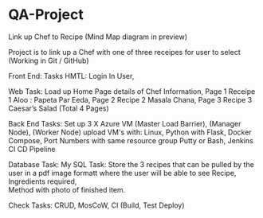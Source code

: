 # QA-Project
Link up Chef to Recipe (Mind Map diagram in preview)

Project is to link up a Chef with one of three receipes for user to select (Working in Git / GitHub)

Front End:  Tasks HMTL: Login In User, 

Web Task:           Load up Home Page details of Chef Information, 
                    Page 1 Receipe 1 Aloo : Papeta Par Eeda, 
                    Page 2 Recipe 2 Masala Chana, 
                    Page 3 Recipe 3 Caesar’s Salad (Total 4 Pages)

Back End Tasks:     Set up 3 X Azure VM 
                    (Master Load Barrier), 
                    (Manager Node), 
                    (Worker Node) 
                     upload VM's with:
                     Linux, 
                     Python with Flask, 
                     Docker Compose, 
                     Port Numbers with same resource group 
                     Putty or Bash, 
                     Jenkins CI CD Pipeline

Database Task:       My SQL 
                     Task: Store the 3 recipes that can be pulled by the user 
                     in a pdf image formatt where the user will be able to see 
                     Recipe, Ingredients required,                         
                     Method with photo of finished item.

Check Tasks:         CRUD, MosCoW, CI (Build, Test Deploy)




